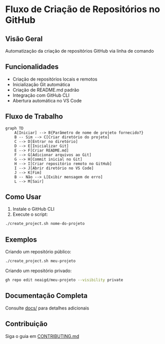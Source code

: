 # Fluxo de Criação de Repositórios no GitHub

## Visão Geral
Automatização da criação de repositórios GitHub via linha de comando

## Funcionalidades
- Criação de repositórios locais e remotos
- Inicialização Git automática
- Criação de README.md padrão
- Integração com GitHub CLI
- Abertura automática no VS Code

## Fluxo de Trabalho
```mermaid
graph TD
    A[Iniciar] --> B{Parâmetro de nome de projeto fornecido?}
    B -- Sim --> C[Criar diretório do projeto]
    C --> D[Entrar no diretório]
    D --> E[Inicializar Git]
    E --> F[Criar README.md]
    F --> G[Adicionar arquivos ao Git]
    G --> H[Commit inicial no Git]
    H --> I[Criar repositório remoto no GitHub]
    I --> J[Abrir diretório no VS Code]
    J --> K[Fim]
    B -- Não --> L[Exibir mensagem de erro]
    L --> M[Sair]
```

## Como Usar
1. Instale o GitHub CLI
2. Execute o script:
```bash
./create_project.sh nome-do-projeto
```

## Exemplos
Criando um repositório público:
```bash
./create_project.sh meu-projeto
```

Criando um repositório privado:
```bash
gh repo edit neaigd/meu-projeto --visibility private
```

## Documentação Completa
Consulte [docs/](docs/) para detalhes adicionais

## Contribuição
Siga o guia em [CONTRIBUTING.md](CONTRIBUTING.md)
